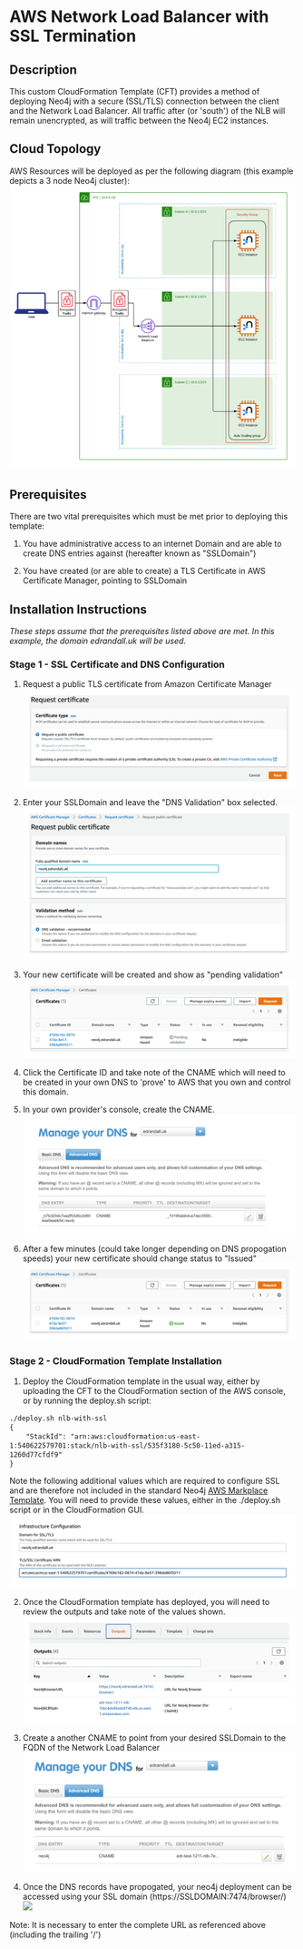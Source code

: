 # AWS Network Load Balancer with SSL Termination

## Description

This custom CloudFormation Template (CFT) provides a method of deploying Neo4j with a secure (SSL/TLS) connection between the client and the Network Load Balancer.  All traffic after (or 'south') of the NLB will remain unencrypted, as will traffic between the Neo4j EC2 instances.

## Cloud Topology
AWS Resources will be deployed as per the following diagram (this example depicts a 3 node Neo4j cluster):
![](images/nlb-ssl-diagram.png?raw=true)

## Prerequisites
There are two vital prerequisites which must be met prior to deploying this template:

1) You have administrative access to an internet Domain and are able to create DNS entries against (hereafter known as "SSLDomain")

2) You have created (or are able to create) a TLS Certificate in AWS Certificate Manager, pointing to SSLDomain

## Installation Instructions
_These steps assume that the prerequisites listed above are met.  In this example, the domain edrandall.uk will be used._

### Stage 1 - SSL Certificate and DNS Configuration
1) Request a public TLS certificate from Amazon Certificate Manager
![](images/request-certificate.png?raw=true)

2) Enter your SSLDomain and leave the "DNS Validation" box selected.
![](images/request-public-certificate.png?raw=true)

3) Your new certificate will be created and show as "pending validation"
![](images/cert-pending-validation.png?raw=true)

4) Click the Certificate ID and take note of the CNAME which will need to be created in your own DNS to 'prove' to AWS that you own and control this domain.

5) In your own provider's console, create the CNAME.
![](images/cname-dns-ownership.png?raw=true)

6) After a few minutes (could take longer depending on DNS propogation speeds) your new certificate should change status to "Issued"
![](images/cert-issued.png?raw=true)


### Stage 2 - CloudFormation Template Installation
1) Deploy the CloudFormation template in the usual way, either by uploading the CFT to the CloudFormation section of the AWS console, or by running the deploy.sh script:

```
./deploy.sh nlb-with-ssl
{
    "StackId": "arn:aws:cloudformation:us-east-1:540622579701:stack/nlb-with-ssl/535f3180-5c50-11ed-a315-1260d77cfdf9"
}
```
Note the following additional values which are required to configure SSL and are therefore not included in the standard Neo4j [AWS Markplace Template](../../marketplace/).  You will need to provide these values, either in the ./deploy.sh script or in the CloudFormation GUI. 
![](images/cft-config.png?raw=true)

2) Once the CloudFormation template has deployed, you will need to review the outputs and take note of the values shown.
![](images/outputs.png?raw=true)

3) Create a another CNAME to point from your desired SSLDomain to the FQDN of the Network Load Balancer
![](images/create-cname-for-nlb.png?raw=true)

4) Once the DNS records have propogated, your neo4j deployment can be accessed using your SSL domain (https://SSLDOMAIN:7474/browser/)
![](images/neo4j-behind-ssl?raw=true)

Note:  It is necessary to enter the complete URL as referenced above (including the trailing '/')




